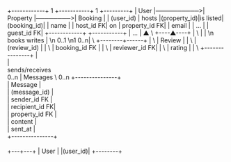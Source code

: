 +------------+      1    +-----------+    1    +---------+
|   User     |──────────>|  Property |────────>| Booking |
| (user_id)  |  hosts    |(property_id)|is listed|(booking_id)|
| name       |           | host_id  FK|    on  | property_id FK|
| email      |           | ...       |         | guest_id FK|
+------------+           +-----------+         | ...     |
     ▲  \                                        +----▲----+
     |   \                                           |
     |    \n books                              writes
     |     \n                                 0..1 \n1
 0..n|      \                               +--------+------+
     |       \                              |    Review     |
     |        \                             |  (review_id)  |
     |         \                            | booking_id FK |
     |          \                           | reviewer_id FK|
     |           \                          | rating        |
     |            \                         +---------------+
     |             \
     |              \
   sends/receives  \
0..n |   Messages    \ 0..n
     +---------------+    \
     |  Message      |     \
     | (message_id)  |      \
     | sender_id FK  |       \
     | recipient_id FK|       \
     | property_id FK |       \
     | content        |        \
     | sent_at        |         \
     +---------------+           \
                                  \
                              +---+---+
                              |  User |
                              |(user_id)|
                              +--------+
